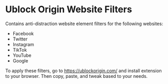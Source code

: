 # Ublock Origin Website Filters

Contains anti-distraction website element filters for the following websites:
* Facebook
* Twitter
* Instagram
* TikTok
* YouTube
* Google

To apply these filters, go to https://ublockorigin.com/ and install extension to your browser. Then copy, paste, and tweak based to your needs.
